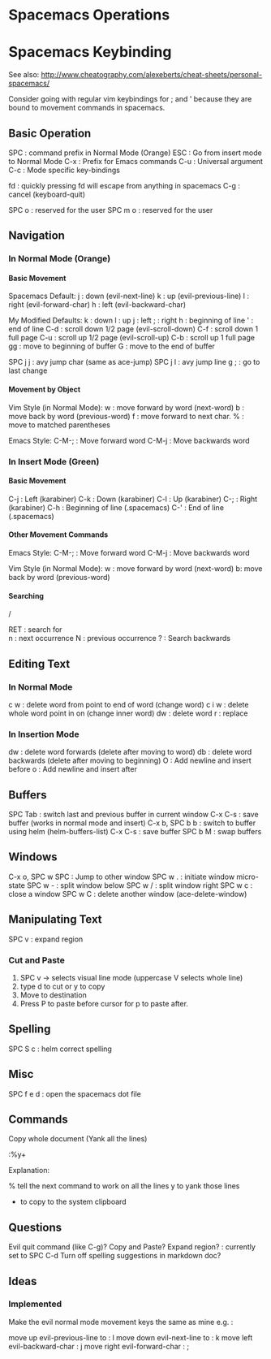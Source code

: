 # Spacemacs Operations




# Spacemacs Keybinding

See also: http://www.cheatography.com/alexeberts/cheat-sheets/personal-spacemacs/

Consider going with regular vim keybindings for ; and ' because they are bound to movement commands in spacemacs. 

## Basic Operation

SPC : command prefix in Normal Mode (Orange)
ESC : Go from insert mode to Normal Mode 
C-x : Prefix for Emacs commands
C-u : Universal argument
C-c : Mode specific key-bindings

fd  : quickly pressing fd will escape from anything in spacemacs
C-g : cancel (keyboard-quit)

SPC o : reserved for the user
SPC m o : reserved for the user

## Navigation

### In Normal Mode (Orange)

#### Basic Movement

Spacemacs Default:
j : down (evil-next-line)
k : up (evil-previous-line)
l : right (evil-forward-char)
h : left (evil-backward-char)

My Modified Defaults:
k : down
l : up
j : left
; : right
h : beginning of line
' : end of line
C-d : scroll down 1/2 page (evil-scroll-down)
C-f : scroll down 1 full page 
C-u : scroll up 1/2 page (evil-scroll-up)
C-b : scroll up 1 full page
gg : move to beginning of buffer
G : move to the end of buffer

SPC j j : avy jump char (same as ace-jump)
SPC j l : avy jump line 
g ; : go to last change

#### Movement by Object

Vim Style (in Normal Mode): 
w : move forward by word (next-word)
b : move back by word (previous-word)
f<char> : move forward to next char.
% : move to matched parentheses

Emacs Style: 
C-M-; : Move forward word
C-M-j : Move backwards word

### In Insert Mode (Green)

#### Basic Movement

C-j : Left (karabiner)
C-k : Down (karabiner)
C-l : Up (karabiner)
C-; : Right (karabiner)
C-h : Beginning of line (.spacemacs)
C-' : End of line (.spacemacs) 

#### Other Movement Commands

Emacs Style: 
C-M-; : Move forward word
C-M-j : Move backwards word

Vim Style (in Normal Mode): 
w : move forward by word (next-word)
b: move back by word (previous-word)

#### Searching

/ <search text> RET : search for <search text>
n : next occurrence
N : previous occurrence
? : Search backwards

## Editing Text

### In Normal Mode 

c w : delete word from point to end of word (change word)
c i w : delete whole word point in on (change inner word)
dw : delete word
r : replace

### In Insertion Mode

dw : delete word forwards (delete after moving to word)
db : delete word backwards (delete after moving to beginning)
O : Add newline and insert before
o : Add newline and insert after

## Buffers

SPC Tab : switch last and previous buffer in current window
C-x C-s : save buffer (works in normal mode and insert)
C-x b, SPC b b : switch to buffer using helm (helm-buffers-list)
C-x C-s : save buffer
SPC b M : swap buffers

## Windows

C-x o, SPC w SPC : Jump to other window
SPC w . : initiate window micro-state
SPC w - : split window below
SPC w / : split window right
SPC w c : close a window
SPC w C : delete another window (ace-delete-window)

## Manipulating Text

SPC v : expand region 

### Cut and Paste

1) SPC v -> selects visual line mode (uppercase V selects whole line)
2) type d to cut or y to copy
3) Move to destination
4) Press P to paste before cursor for p to paste after.

## Spelling

SPC S c : helm correct spelling

## Misc 

SPC f e d : open the spacemacs dot file

## Commands

Copy whole document (Yank all the lines)

:%y+

Explanation:

% tell the next command to work on all the lines
y to yank those lines
+ to copy to the system clipboard

## Questions 

Evil quit command (like C-g)?
Copy and Paste?
Expand region? : currently set to SPC C-d 
Turn off spelling suggestions in markdown doc? 

## Ideas

### Implemented

Make the evil normal mode movement keys the same as mine e.g. :

move up evil-previous-line to : l
move down evil-next-line to : k
move left evil-backward-char : j
move right evil-forward-char : ;


